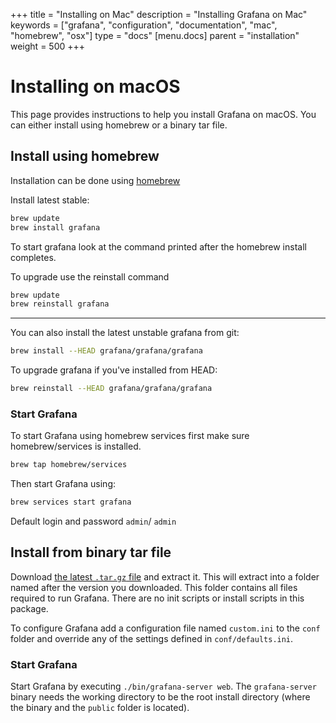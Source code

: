 +++
title = "Installing on Mac"
description = "Installing Grafana on Mac"
keywords = ["grafana", "configuration", "documentation", "mac", "homebrew", "osx"]
type = "docs"
[menu.docs]
parent = "installation"
weight = 500
+++


# Installing on macOS

This page provides instructions to help you install Grafana on macOS. You can either install using homebrew or a binary tar file.

## Install using homebrew

Installation can be done using [homebrew](http://brew.sh/)

Install latest stable:

```bash
brew update
brew install grafana
```

To start grafana look at the command printed after the homebrew install completes.

To upgrade use the reinstall command

```bash
brew update
brew reinstall grafana
```

-------------

You can also install the latest unstable grafana from git:


```bash
brew install --HEAD grafana/grafana/grafana
```

To upgrade grafana if you've installed from HEAD:

```bash
brew reinstall --HEAD grafana/grafana/grafana
```

### Start Grafana

To start Grafana using homebrew services first make sure homebrew/services is installed.

```bash
brew tap homebrew/services
```

Then start Grafana using:

```bash
brew services start grafana
```

Default login and password `admin`/ `admin`

## Install from binary tar file

Download [the latest `.tar.gz` file](https://grafana.com/get) and
extract it.  This will extract into a folder named after the version you
downloaded. This folder contains all files required to run Grafana.  There are
no init scripts or install scripts in this package.

To configure Grafana add a configuration file named `custom.ini` to the
`conf` folder and override any of the settings defined in
`conf/defaults.ini`.

### Start Grafana

Start Grafana by executing `./bin/grafana-server web`. The `grafana-server` binary needs the working directory to be the root install directory (where the binary and the `public` folder is located).
